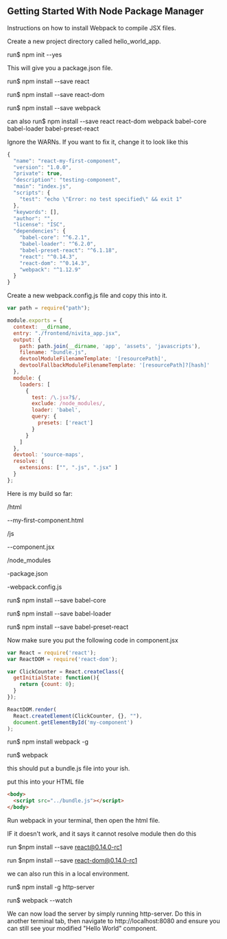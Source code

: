 ## Getting Started With Node Package Manager
Instructions on how to install Webpack to compile JSX files.

Create a new project directory called hello_world_app.

run$ npm init --yes

This will give you a package.json file.

run$ npm install --save react

run$ npm install --save react-dom

run$ npm install --save webpack

can also run$ npm install --save react react-dom webpack babel-core babel-loader babel-preset-react

Ignore the WARNs. If you want to fix it, change it to look like this
```JavaScript
{
  "name": "react-my-first-component",
  "version": "1.0.0",
  "private": true,
  "description": "testing-component",
  "main": "index.js",
  "scripts": {
    "test": "echo \"Error: no test specified\" && exit 1"
  },
  "keywords": [],
  "author": "",
  "license": "ISC",
  "dependencies": {
    "babel-core": "^6.2.1",
    "babel-loader": "^6.2.0",
    "babel-preset-react": "^6.1.18",
    "react": "^0.14.3",
    "react-dom": "^0.14.3",
    "webpack": "^1.12.9"
  }
}
```
Create a new webpack.config.js file and copy this into it.
```JavaScript
var path = require("path");

module.exports = {
  context: __dirname,
  entry: "./frontend/nivita_app.jsx",
  output: {
    path: path.join(__dirname, 'app', 'assets', 'javascripts'),
    filename: "bundle.js",
    devtoolModuleFilenameTemplate: '[resourcePath]',
    devtoolFallbackModuleFilenameTemplate: '[resourcePath]?[hash]'
  },
  module: {
    loaders: [
      {
        test: /\.jsx?$/,
        exclude: /node_modules/,
        loader: 'babel',
        query: {
          presets: ['react']
        }
      }
    ]
  },
  devtool: 'source-maps',
  resolve: {
    extensions: ["", ".js", ".jsx" ]
  }
};


```
Here is my build so far:

/html

--my-first-component.html

/js

--component.jsx

/node_modules

-package.json

-webpack.config.js


run$ npm install --save babel-core

run$ npm install --save babel-loader

run$ npm install --save babel-preset-react

Now make sure you put the following code in component.jsx
```JavaScript
var React = require('react');
var ReactDOM = require('react-dom');

var ClickCounter = React.createClass({
  getInitialState: function(){
    return {count: 0};
  }
});

ReactDOM.render(
  React.createElement(ClickCounter, {}, ""),
  document.getElementById('my-component')
);
```
run$ npm install webpack -g

run$ webpack

this should put a bundle.js file into your ish.

put this into your HTML file
```HTML
<body>
  <script src="../bundle.js"></script>
</body>
```

Run webpack in your terminal, then open the html file.

IF it doesn't work, and it says it cannot resolve module then do this

run $npm install --save react@0.14.0-rc1

run $npm install --save react-dom@0.14.0-rc1

we can also run this in a local environment.

run$ npm install -g http-server

run$ webpack --watch

We can now load the server by simply running http-server. Do this in another terminal tab, then navigate to http://localhost:8080 and ensure you can still see your modified "Hello World" component.

